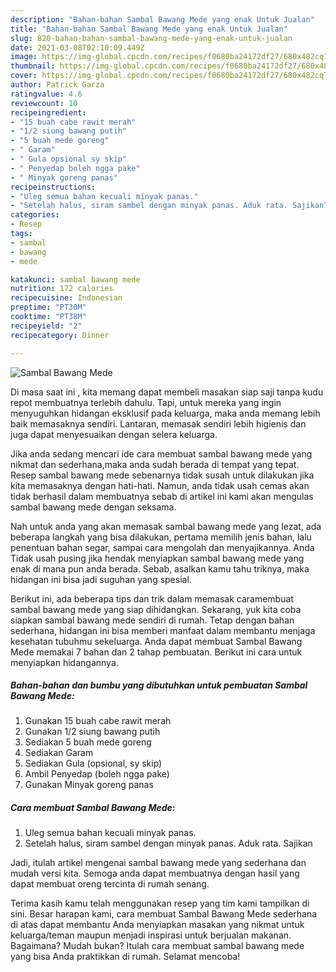 ```yaml
---
description: "Bahan-bahan Sambal Bawang Mede yang enak Untuk Jualan"
title: "Bahan-bahan Sambal Bawang Mede yang enak Untuk Jualan"
slug: 820-bahan-bahan-sambal-bawang-mede-yang-enak-untuk-jualan
date: 2021-03-08T02:10:09.449Z
image: https://img-global.cpcdn.com/recipes/f0680ba24172df27/680x482cq70/sambal-bawang-mede-foto-resep-utama.jpg
thumbnail: https://img-global.cpcdn.com/recipes/f0680ba24172df27/680x482cq70/sambal-bawang-mede-foto-resep-utama.jpg
cover: https://img-global.cpcdn.com/recipes/f0680ba24172df27/680x482cq70/sambal-bawang-mede-foto-resep-utama.jpg
author: Patrick Garza
ratingvalue: 4.6
reviewcount: 10
recipeingredient:
- "15 buah cabe rawit merah"
- "1/2 siung bawang putih"
- "5 buah mede goreng"
- " Garam"
- " Gula opsional sy skip"
- " Penyedap boleh ngga pake"
- " Minyak goreng panas"
recipeinstructions:
- "Uleg semua bahan kecuali minyak panas."
- "Setelah halus, siram sambel dengan minyak panas. Aduk rata. Sajikan"
categories:
- Resep
tags:
- sambal
- bawang
- mede

katakunci: sambal bawang mede 
nutrition: 172 calories
recipecuisine: Indonesian
preptime: "PT30M"
cooktime: "PT38M"
recipeyield: "2"
recipecategory: Dinner

---
```



![Sambal Bawang Mede](https://img-global.cpcdn.com/recipes/f0680ba24172df27/680x482cq70/sambal-bawang-mede-foto-resep-utama.jpg)

Di masa  saat ini , kita memang dapat membeli masakan siap saji tanpa kudu repot membuatnya terlebih dahulu. Tapi, untuk mereka yang ingin menyuguhkan hidangan eksklusif pada keluarga, maka anda memang lebih baik memasaknya sendiri. Lantaran, memasak sendiri lebih higienis dan juga dapat menyesuaikan dengan selera keluarga.

Jika anda sedang mencari ide cara membuat sambal bawang mede yang nikmat dan sederhana,maka anda sudah berada di tempat yang tepat. Resep sambal bawang mede  sebenarnya tidak susah untuk dilakukan jika kita memasaknya dengan hati-hati. Namun, anda tidak usah cemas akan tidak berhasil dalam membuatnya 
sebab di artikel ini kami akan mengulas sambal bawang mede dengan seksama.  



Nah untuk anda yang akan memasak sambal bawang mede yang lezat, ada beberapa langkah yang bisa dilakukan, pertama memilih jenis bahan, lalu penentuan bahan segar, sampai cara mengolah dan menyajikannya. Anda Tidak usah pusing jika hendak menyiapkan sambal bawang mede yang enak di mana pun anda berada. Sebab, asalkan kamu  tahu triknya, maka hidangan ini bisa jadi suguhan yang spesial.

Berikut ini, ada beberapa tips dan trik dalam memasak caramembuat sambal bawang mede yang siap dihidangkan. Sekarang, yuk kita coba siapkan sambal bawang mede sendiri di rumah. Tetap dengan bahan sederhana, hidangan ini bisa memberi manfaat dalam membantu menjaga kesehatan tubuhmu sekeluarga. Anda dapat membuat Sambal Bawang Mede memakai 7 bahan dan 2 tahap pembuatan. Berikut ini cara untuk menyiapkan hidangannya.

<!--inarticleads1-->

##### Bahan-bahan dan bumbu yang dibutuhkan untuk pembuatan Sambal Bawang Mede:

1. Gunakan 15 buah cabe rawit merah
1. Gunakan 1/2 siung bawang putih
1. Sediakan 5 buah mede goreng
1. Sediakan  Garam
1. Sediakan  Gula (opsional, sy skip)
1. Ambil  Penyedap (boleh ngga pake)
1. Gunakan  Minyak goreng panas




<!--inarticleads2-->

##### Cara membuat Sambal Bawang Mede:

1. Uleg semua bahan kecuali minyak panas.
1. Setelah halus, siram sambel dengan minyak panas. Aduk rata. Sajikan




Jadi, itulah artikel mengenai  sambal bawang mede  yang sederhana dan mudah versi kita. Semoga anda dapat membuatnya dengan hasil yang dapat membuat oreng tercinta di rumah senang. 

Terima kasih kamu telah menggunakan resep yang tim kami tampilkan di sini. Besar harapan kami, cara membuat  Sambal Bawang Mede sederhana di atas dapat membantu Anda menyiapkan masakan yang nikmat untuk keluarga/teman maupun menjadi inspirasi untuk berjualan makanan. Bagaimana? Mudah bukan? Itulah cara membuat sambal bawang mede yang bisa Anda praktikkan di rumah. Selamat mencoba!

